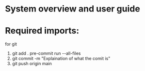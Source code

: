# System overview and user guide

# Required imports:

for git

1. git add .
   pre-commit run --all-files
2. git commit -m "Explaination of what the comit is"
3. git push origin main
